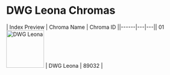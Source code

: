 # DWG Leona Chromas

| Index  Preview | Chroma Name | Chroma ID ||------|---|---|| 01  <img src='https://raw.communitydragon.org/latest/plugins/rcp-be-lol-game-data/global/default/v1/champion-chroma-images/89/89032.png' alt='DWG Leona' width='100'> | DWG Leona | 89032 |
